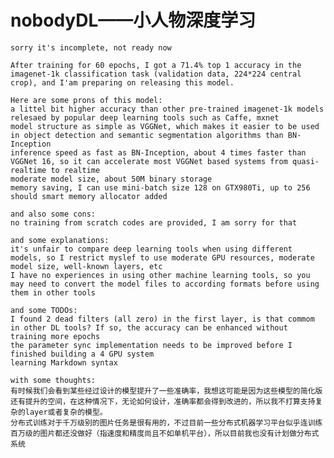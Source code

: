 # nobodyDL——小人物深度学习
	sorry it's incomplete, not ready now

	After training for 60 epochs, I got a 71.4% top 1 accuracy in the imagenet-1k classification task (validation data, 224*224 central crop), and I'am preparing on releasing this model.

	Here are some prons of this model:
	a littel bit higher accuracy than other pre-trained imagenet-1k models relesaed by popular deep learning tools such as Caffe, mxnet
	model structure as simple as VGGNet, which makes it easier to be used in object detection and semantic segmentation algorithms than BN-Inception
	inference speed as fast as BN-Inception, about 4 times faster than VGGNet 16, so it can accelerate most VGGNet based systems from quasi-realtime to realtime
	moderate model size, about 50M binary storage
	memory saving, I can use mini-batch size 128 on GTX980Ti, up to 256 should smart memory allocator added
	
	and also some cons:
	no training from scratch codes are provided, I am sorry for that
	
	and some explanations:
	it's unfair to compare deep learning tools when using different models, so I restrict myslef to use moderate GPU resources, moderate model size, well-known layers, etc
	I have no experiences in using other machine learning tools, so you may need to convert the model files to according formats before using them in other tools
	
	and some TODOs:
	I found 2 dead filters (all zero) in the first layer, is that commom in other DL tools? If so, the accuracy can be enhanced without training more epochs
	the parameter sync implementation needs to be improved before I finished building a 4 GPU system
	learning Markdown syntax
	
	with some thoughts:
	有时候我们会看到某些经过设计的模型提升了一些准确率，我想这可能是因为这些模型的简化版还有提升的空间，在这种情况下，无论如何设计，准确率都会得到改进的，所以我不打算支持复杂的layer或者复杂的模型。
	分布式训练对于千万级别的图片任务是很有用的，不过目前一些分布式机器学习平台似乎连训练百万级的图片都还没做好（指速度和精度尚且不如单机平台），所以目前我也没有计划做分布式系统
